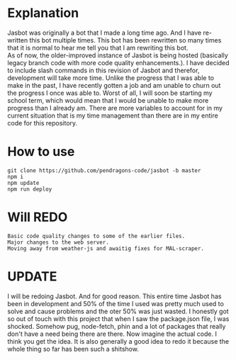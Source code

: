# Explanation
Jasbot was originally a bot that I made a long time ago. And I have re-written this bot multiple times. This bot has been rewritten so many times that it is normal to hear me tell you that I am rewriting this bot.			
As of now, the older-improved instance of Jasbot is being hosted (basically legacy branch code with more code quality enhancements.). I have decided to include slash commands in this revision of Jasbot and therefor, development will take more time. Unlike the progress that I was able to make in the past, I have recently gotten a job and am unable to churn out the progress I once was able to. Worst of all, I will soon be starting my school term, which would mean that I would be unable to make more progress than I already am. There are more variables to account for in my current situation that is my time management than there are in my entire code for this repository.


# How to use
```
git clone https://github.com/pendragons-code/jasbot -b master
npm i
npm update
npm run deploy
```

# Will REDO 
```
Basic code quality changes to some of the earlier files.
Major changes to the web server.
Moving away from weather-js and awaitig fixes for MAL-scraper.
```
# UPDATE

I will be redoing Jasbot. And for good reason. This entire time Jasbot has been in development and 50% of the time I used was pretty much used to solve and cause problems and the oter 50% was just wasted. I honestly got so out of touch with this project that when I saw the package.json file, I was shocked. Somehow pug, node-fetch, phin and a lot of packages that really don't have a need being there are there. Now imagine the actual code. I think you get the idea. It is also generally a good idea to redo it because the whole thing so far has been such a shitshow.
